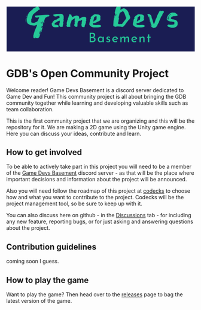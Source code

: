 ![GDB](https://github.com/Game-Devs-Basement/Community-Project/blob/main/Docs/ReadMeImages/HeaderImage.png)

# GDB's Open Community Project

Welcome reader! Game Devs Basement is a discord server dedicated to Game Dev and Fun! 
This community project is all about bringing the GDB community together 
while learning and developing valuable skills such as team collaboration.

This is the first community project that we are organizing and this will be the 
repository for it. We are making a 2D game using the Unity game engine. Here you can 
discuss your ideas, contribute and learn.

## How to get involved

To be able to actively take part in this project you will need to be a member of the 
[Game Devs Basement](https://discord.com/invite/3dhbA7HZQS) discord server - as that 
will be the place where important decisions and information about the project will be announced. 

Also you will need follow the roadmap of this project at [codecks](https://open.codecks.io/gdb)
to choose how and what you want to contribute to the project. Codecks will be the project 
management tool, so be sure to keep up with it. 

You can also discuss here on github - in the [Discussions](https://github.com/Game-Devs-Basement/Community-Project/discussions) 
tab - for including any new feature, reporting bugs, or for just asking and answering questions about the project. 

## Contribution guidelines

coming soon I guess.

## How to play the game

Want to play the game? Then head over to the [releases](https://github.com/Game-Devs-Basement/Community-Project/releases) page
to bag the latest version of the game.
